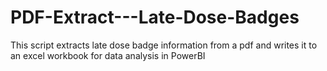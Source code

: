 # PDF-Extract---Late-Dose-Badges
This script extracts late dose badge information from a pdf and writes it to an excel workbook for data analysis in PowerBI
